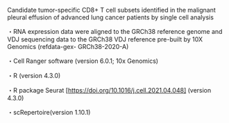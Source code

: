 Candidate tumor-specific CD8+ T cell subsets identified in the malignant pleural effusion of advanced lung cancer patients by single cell analysis

・RNA expression data were aligned to the GRCh38 reference genome and VDJ sequencing data to the GRCh38 VDJ reference pre-built by 10X Genomics (refdata-gex- GRCh38-2020-A)

・Cell Ranger software (version 6.0.1; 10x Genomics)

・R (version 4.3.0)

・R package Seurat [https://doi.org/10.1016/j.cell.2021.04.048] (version 4.3.0) 

・scRepertoire(version 1.10.1)
